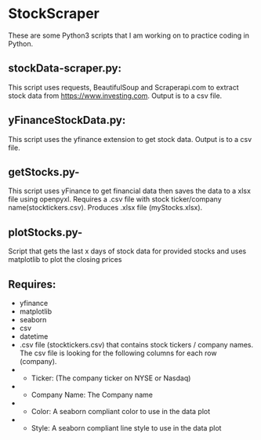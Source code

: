 # StockScraper
These are some Python3 scripts that I am working on to practice coding in Python.
## stockData-scraper.py:
This script uses requests, BeautifulSoup and Scraperapi.com to extract stock data from https://www.investing.com. Output is to a csv file.

## yFinanceStockData.py:
This script uses the yfinance extension to get stock data. Output is to a csv file.

## getStocks.py-  
This script uses yFinance to get financial data then saves the data to a xlsx file using openpyxl.  Requires a .csv file with stock ticker/company name(stocktickers.csv).  Produces .xlsx file (myStocks.xlsx).

## plotStocks.py- 
Script that gets the last x days of stock data for provided stocks and uses matplotlib to plot the closing prices

## Requires: 
- yfinance
- matplotlib
- seaborn
- csv
- datetime
- .csv file (stocktickers.csv) that contains stock tickers / company names.
    The csv file is looking for the following columns for each row (company).
- - Ticker: (The company ticker on NYSE or  Nasdaq)
- - Company Name: The Company name
- - Color: A seaborn compliant color to use in the data plot
- - Style: A seaborn compliant line style to use in the data plot